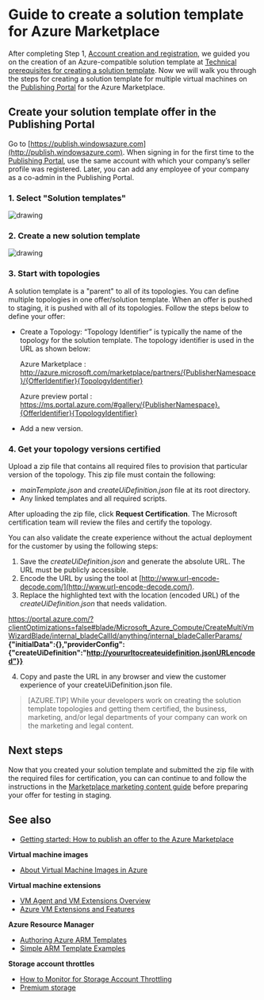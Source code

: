 <properties
   pageTitle="Guide to creating a solution template for the  Marketplace | Microsoft Azure"
   description="Detailed instructions of how to create, certify and deploy a Multi-VM Image Solution Template for purchase on the Azure Marketplace."
   services="marketplace-publishing"
   documentationCenter=""
   authors="HannibalSII"
   manager=""
   editor=""/>

   <tags
      ms.service="marketplace-publishing"
      ms.devlang="na"
      ms.topic="article"
      ms.tgt_pltfrm="na"
      ms.workload="na"
      ms.date="10/09/2015"
      ms.author="hascipio; v-divte" />

# Guide to create a solution template for Azure Marketplace
After completing Step 1, [Account creation and registration][link-acct-creation], we guided you on the creation of an Azure-compatible solution template at [Technical prerequisites for creating a solution template](marketplace-publishing-solution-template-creation-prerequisites.md). Now we will walk you through the steps for creating a solution template for multiple virtual machines on the [Publishing Portal][link-pubportal] for the Azure Marketplace.

## Create your solution template offer in the Publishing Portal
Go to  [https://publish.windowsazure.com](http://publish.windowsazure.com). When signing in for the first time to the [Publishing Portal](https://publish.windowsazure.com/), use the same account with which your company’s seller profile was registered. Later, you can add any employee of your company as a co-admin in the Publishing Portal.

### 1. Select "Solution templates"

  ![drawing][img-pubportal-menu-sol-templ]

### 2. Create a new solution template

  ![drawing][img-pubportal-sol-templ-new]

### 3. Start with topologies
A solution template is a "parent" to all of its topologies. You can define multiple topologies in one offer/solution template. When an offer is pushed to staging, it is pushed with all of its topologies. Follow the steps below to define your offer:     
- Create a Topology: “Topology Identifier” is typically the name of the topology for the solution template. The topology identifier is used in the URL as shown below:

  Azure Marketplace :
http://azure.microsoft.com/marketplace/partners/{PublisherNamespace}/{OfferIdentifier}{TopologyIdentifier}

  Azure preview portal :
https://ms.portal.azure.com/#gallery/{PublisherNamespace}.{OfferIdentifier}{TopologyIdentifier}

- Add a new version.

### 4. Get your topology versions certified
Upload a zip file that contains all required files to provision that particular version of the topology. This zip file must contain the following:
- *mainTemplate.json* and *createUiDefinition.json* file at its root directory.
- Any linked templates and all required scripts.

After uploading the zip file, click **Request Certification**. The Microsoft certification team will review the files and certify the topology.

You can also validate the create experience without the actual deployment for the customer by using the following steps:

1. Save the *createUiDefinition.json* and generate the absolute URL. The URL must be publicly accessible.
2. Encode the URL by using the tool at [http://www.url-encode-decode.com/](http://www.url-encode-decode.com/).
3. Replace the highlighted text with the location (encoded URL) of the *createUiDefinition.json* that needs validation.

  https://portal.azure.com/?clientOptimizations=false#blade/Microsoft_Azure_Compute/CreateMultiVmWizardBlade/internal_bladeCallId/anything/internal_bladeCallerParams/ **{"initialData":{},"providerConfig":{"createUiDefinition":"http://yoururltocreateuidefinition.jsonURLencoded"}}**

4. Copy and paste the URL in any browser and view the customer experience of your createUiDefinition.json file.

> [AZURE.TIP] While your developers work on creating the solution template topologies and getting them certified, the business, marketing, and/or legal departments of your company can work on the marketing and legal content.

## Next steps
Now that you created your solution template and submitted the zip file with the required files for certification, you can can continue to and follow the instructions in the [Marketplace marketing content guide](marketplace-publishing-push-to-staging.md) before preparing your offer for testing in staging.

## See also
- [Getting started: How to publish an offer to the Azure Marketplace](marketplace-publishing-getting-started.md)

**Virtual machine images**
- [About Virtual Machine Images in Azure](https://msdn.microsoft.com/library/azure/dn790290.aspx)

**Virtual machine extensions**
- [VM Agent and VM Extensions Overview](https://msdn.microsoft.com/library/azure/dn832621.aspx)
- [Azure VM Extensions and Features](https://msdn.microsoft.com/library/azure/dn606311.aspx)

**Azure Resource Manager**
- [Authoring Azure ARM Templates](../resource-group-authoring-templates/)
- [Simple ARM Template Examples](https://github.com/rjmax/ArmExamples)

**Storage account throttles**
- [How to Monitor for Storage Account Throttling](http://blogs.msdn.com/b/mast/archive/2014/08/02/how-to-monitor-for-storage-account-throttling.aspx)
- [Premium storage](../storage/storage-premium-storage-preview-portal/#scalability-and-performance-targets-when-using-premium-storage)

[img-pubportal-menu-sol-templ]:media/marketplace-publishing-solution-template-creation/pubportal-menu-solution-templates.png
[img-pubportal-sol-templ-new]:media/marketplace-publishing-solution-template-creation/pubportal-solution-template-new.png
[link-acct-creation]:marketplace-publishing-microsoft-accounts-creation-registration.md
[link-pubportal]:https://publish.windowsazure.com
